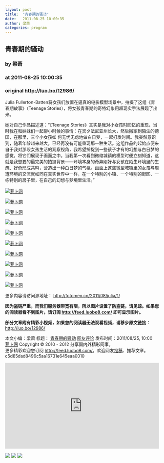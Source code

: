 ```yaml
---
layout: post
title:  "青春期的骚动"
date:   2011-08-25 10:00:35
author: 梁萧
categories: program
---
```


## 青春期的骚动
### by 梁萧
### at 2011-08-25 10:00:35
### original <http://luo.bo/12986/>

<p>Julia Fullerton-Batten将女孩们放置在逼真的电影模型场景中，拍摄了这组《青春期故事》（Teenage Stories），将女孩青春期的奇特幻象用超现实手法展现了出来。</p><p>她对自己作品描述道：“《Teenage Stories》其实是我对小女孩时回忆的重现，当时我在和妹妹们一起聊小时候的事情：在宾夕法尼亚州长大，然后搬家到陌生的德国，在那里，三个小女孩如 何无忧无虑地做白日梦，一起打发时间。我突然意识到，随着年龄越来越大，已经再没有可能重现那一种生活。这组作品的起始点便来自于我对那段女孩生活的观察视角，我希望捕捉到一些孩子才有的幻想与白日梦的感觉，将它们展现于画面之中。当我第一次看到微缩城镇的模型时便立刻知道，这就是我想要的最完美的拍摄背景——环境本身的奇异刚好与女孩在陌生环境里的生疏、好奇形成共鸣，营造出一种白日梦的气氛。画面上这些微型城镇里的女孩与周遭环境的交流就如同在真实世界中一样，在一个特别的小镇、一个特别的街区、一栋特别的房子里，在自己的幻想与梦境里生活。”<br> <span></span><br> <a title="萝卜网" href="http://dulei.si/files/2011/08/23/162f220ba352cf3853910529828f936e.jpg"><img title="萝卜网" src="http://dulei.si/files/2011/08/23/162f220ba352cf3853910529828f936e.jpg" alt="萝卜网" border="0"></a></p><p><a title="萝卜网" href="http://dulei.si/files/2011/08/23/3c78749722988c874d4ab87a9f48ba00.jpg"><img title="萝卜网" src="http://dulei.si/files/2011/08/23/3c78749722988c874d4ab87a9f48ba00.jpg" alt="萝卜网" border="0"></a></p><p><a title="萝卜网" href="http://dulei.si/files/2011/08/23/d89e0b98d2697d1936a2d785e3fe35af.jpg"><img title="萝卜网" src="http://dulei.si/files/2011/08/23/d89e0b98d2697d1936a2d785e3fe35af.jpg" alt="萝卜网" border="0"></a></p><p><a title="萝卜网" href="http://dulei.si/files/2011/08/23/2a7f05722779b3df275b9e00ab01afc6.jpg"><img title="萝卜网" src="http://dulei.si/files/2011/08/23/2a7f05722779b3df275b9e00ab01afc6.jpg" alt="萝卜网" border="0"></a></p><p><a title="萝卜网" href="http://dulei.si/files/2011/08/23/7298c6d7b33fb76b88b242d58b943b09.jpg"><img title="萝卜网" src="http://dulei.si/files/2011/08/23/7298c6d7b33fb76b88b242d58b943b09.jpg" alt="萝卜网" border="0"></a></p><p><a title="萝卜网" href="http://dulei.si/files/2011/08/23/d10d34bf2fe37c00b230fcd38037979a.jpg"><img title="萝卜网" src="http://dulei.si/files/2011/08/23/d10d34bf2fe37c00b230fcd38037979a.jpg" alt="萝卜网" border="0"></a></p><p><a title="萝卜网" href="http://dulei.si/files/2011/08/23/85ba6bd41c46d7215be3113fa54dc3c8.jpg"><img title="萝卜网" src="http://dulei.si/files/2011/08/23/85ba6bd41c46d7215be3113fa54dc3c8.jpg" alt="萝卜网" border="0"></a></p><p><a title="萝卜网" href="http://dulei.si/files/2011/08/23/215e7863cb05b3fb93aa23cae4e25f66.jpg"><img title="萝卜网" src="http://dulei.si/files/2011/08/23/215e7863cb05b3fb93aa23cae4e25f66.jpg" alt="萝卜网" border="0"></a></p><p><a title="萝卜网" href="http://dulei.si/files/2011/08/23/b1c5a19f7907b4e4176342e2d4899934.jpg"><img title="萝卜网" src="http://dulei.si/files/2011/08/23/b1c5a19f7907b4e4176342e2d4899934.jpg" alt="萝卜网" border="0"></a></p><p><a title="萝卜网" href="http://dulei.si/files/2011/08/23/454402238fd84b2f4606d03ebaac5647.jpg"><img title="萝卜网" src="http://dulei.si/files/2011/08/23/454402238fd84b2f4606d03ebaac5647.jpg" alt="萝卜网" border="0"></a></p><p>更多内容请访问源地址： <a href="http://fotomen.cn/2011/08/julia/1/" rel="nofollow">http://fotomen.cn/2011/08/julia/1/</a></p><p><strong>因为盗链严重，而我们服务器带宽有限，所以图片设置了防盗链，请见谅。如果您的阅读器看不到图片，请订阅 <a href="http://feed.luobo8.com/">http://feed.luobo8.com/</a> 即可显示图片。</strong></p><p><strong>部分文章附有精彩小视频，如果您的阅读器无法观看视频，请移步原文链接：</strong> <a href="http://luo.bo/12986/" title="青春期的骚动">http://luo.bo/12986/</a></p> 本文小编：梁萧 标题： <a href="http://luo.bo/12986/" title="青春期的骚动">青春期的骚动</a> <a href="http://luo.bo/12986/#comments" title="to the comments">网友评论</a> 发布时间：2011/08/25, 10:00 <br> <a href="http://luo.bo/" title="萝卜网 - 人人都是艺术家">萝卜网</a> Copyright © 2010 - 2012 分享国内外精彩网事。<br> 更多精彩欢迎您订阅 <a href="http://feed.luobo8.com/">http://feed.luobo8.com/</a>，欢迎网友<a href="http://luo.bo/delivery/">投稿</a>、推荐文章。<br> c5d85dad8496c5aa16731e645eaa0010<p><iframe src="http://feedads.g.doubleclick.net/~ah/f/7sv1ooo89v8jfelhdjk8plpa64/300/250?ca=1&amp;fh=280#http%3A%2F%2Fluo.bo%2F12986%2F" width="100%" height="280" frameborder="0" scrolling="no" marginwidth="0" marginheight="0"></iframe></p><div>
<a href="http://feeds.feedburner.com/~ff/tamd?a=Lg0fzh35EN4:tdy0vNUT_X8:yIl2AUoC8zA"><img src="http://feeds.feedburner.com/~ff/tamd?d=yIl2AUoC8zA" border="0"></a> <a href="http://feeds.feedburner.com/~ff/tamd?a=Lg0fzh35EN4:tdy0vNUT_X8:qj6IDK7rITs"><img src="http://feeds.feedburner.com/~ff/tamd?d=qj6IDK7rITs" border="0"></a> <a href="http://feeds.feedburner.com/~ff/tamd?a=Lg0fzh35EN4:tdy0vNUT_X8:-BTjWOF_DHI"><img src="http://feeds.feedburner.com/~ff/tamd?i=Lg0fzh35EN4:tdy0vNUT_X8:-BTjWOF_DHI" border="0"></a>
</div>